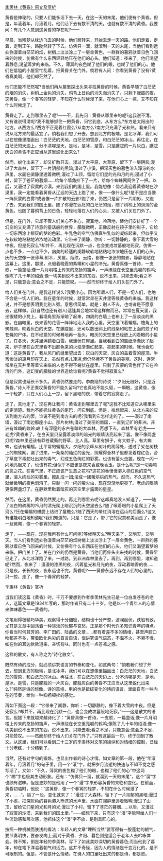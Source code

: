 [季羡林《黄昏》原文及赏析](https://www.vrrw.net/wx/8802.html)

黄昏是神秘的，只要人们能多活下去一天，在这一天的末尾，他们便有个黄昏。但是，年滚着年，月滚着月，他们活下去有数不清的天，也就有数不清的黄昏。我要问：有几个人觉到这黄昏的存在呢?——

早晨，当残梦从枕边飞去的时候，他们醒转来，开始去走一天的路。他们走着，走着，走到正午，路陡然转了下去。仿佛只一溜，就溜到一天的末尾，当他们看到远处弥漫着白茫茫的烟，树梢上淡淡涂上了一层金黄色，一群群的暮鸦驮着日色飞回来的时候，仿佛有什么东西轻轻地压在他们的心头。他们知道：夜来了。他们渴望着静息;渴望着梦的来临。不久，薄冥的夜色糊了他们的眼，也糊了他们的心。他们在低隘的小屋里忙乱着，把黄昏关在门外，倘若有人问：你看到黄昏了没有?黄昏真美啊，他们却茫然了。

他们怎能不茫然呢?当他们再从屋里探出头来寻找黄昏的时候，黄昏早随了白茫茫的烟的消失，树梢上金色的消失，鸦背上日色的消失而消失了。只剩下朦胧的夜，这黄昏，像一个春宵的轻梦，不知在什么时候漫了来，在他们心上一掠，又不知在什么时候走了。

黄昏走了。走到哪里去了呢?——不，我先问：黄昏从哪里来的呢?这我说不清。又有谁说得清呢?我不能够抓住一把黄昏，问它到底。从东方么?东方是太阳出的地方。从西方么?西方不正亮着红霞么?从南方么?南方只充满了光和热，看来只有说从北方来的最适宜了。倘若我们想了开去，想到北方的极端，是北冰洋，我们可以在想像里描画出：白茫茫的天地，白茫茫的雪原，和白茫茫的冰山。再往北，在白茫茫的天边上，分不清哪是天，是地，是冰，是雪，只是朦胧的一片灰白，朦胧灰白的黄昏不正应当从这里蜕化出来么?



然而，蜕化出来了，却又扩散开去。漫过了大平原，大草原，留下了一层阴影;漫过了大森林，留下了一片阴郁的黑暗;漫过了小溪，把深灰色的暮色溶入琤淙的水声里，水面在阒静里透着微明;漫过了山顶，留给它们星的光和月的光;漫过了小村，留下了苍茫的暮烟……给每个墙角扯下了一片，给每个蜘蛛网网住了一把。以后，又漫过了寂寞的沙漠，来到我们的国土里。我能想像：倘若我迎着黄昏站在沙漠里，我一定能看着黄昏从辽远的天边上跑了来，像——像什么呢?是不是应当像一阵灰蒙的白雾?或者像一片扩散的云影?跑了来，仍然只是留下一片阴影，又跑了去，来到我们的国土里，随了弥漫在远处的白茫茫的烟，随了树梢上的淡淡的金黄色，也随了暮鸦背上的日色，轻轻地落在人们的心头，又被人们关在门外了。

但是，在门外，它却不管人们关心不关心，寂寞地，冷落地，替他们安排好了一个幻变的又充满了诗意的童话般的世界，朦胧微明，正像反射在镜子里的影子，它给一切东西涂上银灰的梦的色彩。牛乳色的空气仿佛真牛乳似的凝结起来，但似乎又在软软地粘粘地浓浓地流动里。它带来了阒静，你听：一切静静的，像下着大雪的中夜。但是死寂么?却并不，再比现在沉默一点，也会变成坟墓般地死寂。仿佛一点也不多，一点也不少，幽美的轻适的阒静软软地粘粘地浓浓地压在人们的心头，灰的天空像一张薄幕;树木，房屋，烟纹，云缕，都像一张张的剪影，静静地贴在这幕上。这里，那里，点缀着晚霞的紫曛和小星的冷光。黄昏真像一首诗，一支歌，一篇童话;像一片月明楼上传来的悠扬的笛声，一声缭绕在长空里亮唳的鹤鸣;像陈了几十年的绍酒;像一切美到说不出来的东西，说不出来，只能去看;看之不足，只能意会;意会之不足，只能赞叹。——然而却终于给人们关在门外了。

给人们关在门外，是我这样说么?我要小心，因为所谓人们，不是一切人们，也绝不会是一切人们的。我在童年的时候，就常常呆在天井里等候黄昏的来临。我这样说，并不是想表明我比别人强。意思很简单，就是：别人不去，也或者是不愿意去，这样做。我(自然也还有别人)适逢其会地常常这样做而已。常常在夏天里，我坐很矮的小凳上，看墙角里渐渐暗了起来，四周的白墙上也布上了一层淡淡的黑影。在幽暗里，夜来香的花香一阵阵地沁入我的心里。天空里飞着蝙蝠。檐角上的蜘蛛网，映着灰白的天空，在朦胧里，还可以数出网上的线条和粘在上面的蚊子和苍蝇的尸体。在不经意的时候蓦地再一抬头，暗灰的天空里已经嵌上闪着眼的小星了。在冬天，天井里满铺着白雪。我蜷伏在屋里。当我看到白的窗纸渐渐灰了起来，炉子里在白天里看不出颜色来的火焰渐渐红起来、亮起来的时候。我也会知道：这是黄昏了。我从风门的缝里望出去：灰白的天空，灰白的盖着雪的屋顶。半弯惨淡的凉月印在天上，虽然有点儿凄凉;但仍然掩不了黄昏的美丽。这时，连常常坐在天井里等着它来临的人也不得不蜷伏在屋里。只剩了灰蒙的雪色伴了它在冷清的门外，这幻变的朦胧的世界造给谁看呢?黄昏不觉得寂寞么?

但是寂寞也延长不多久。黄昏仍然要走的。李商隐的诗说：“夕阳无限好，只是近黄昏。”诗人不正慨叹黄昏的不能久留吗?它也真地不能久留，一瞬眼，这黄昏，像一个轻梦，只在人们心上一掠，留下黑暗的夜，带着它的寂寞走了。

走了，真地走了。现在再让我问：黄昏走到哪里去了呢?这我不比知道它从哪里来的更清楚。我也不能抓住黄昏的尾巴，问它到底。但是，推想起来，从北方来的应该到南方去的罢。谁说不是到南方去的呢?我看到它怎样走的了。——漫过了南墙，漫过了南边那座小山，那片树林;漫过了美丽的南国，一直到辽旷的非洲。非洲有耸峭的峻岭;岭上有深邃的永古苍暗的大森林。再想下去，森林里有老虎——老虎?黄昏来了，在白天里只呈露着淡绿的暗光的眼睛该亮起来了罢。像不像两盏灯呢?森林里还该有莽苍葳蕤的野草，比人高。草里有狮子，有大蚊子，有大蜘蛛，也该有蝙蝠，比平常的蝙蝠大。夕阳的余晖从树叶的稀薄处，透过了架在树枝上的蜘蛛网，漏了进来，一条条的灿烂的金光，照耀得全林子里都发着棕红色，合了草底下毒蛇吐出来的毒气，幻成五色绚烂的彩雾。也该有萤火虫罢。现在一闪一闪地亮起来了，也该有花;但似乎不应该是夜来香或晚香玉。是什么呢?是一切毒艳的恶之花。在毒气里，不正应该产生恶之花吗?这花的香慢慢溶入棕红色的空气里，溶入绚烂的彩雾里。搅乱成一团;滚成一团暖烘烘的热气。然而，不久这热气就给微明的夜色消溶了。只剩一闪一闪的萤火虫，现在渐渐地更亮了。老虎的眼睛更像两盏灯了。在静默里瞅着暗灰的天空里才露面的星星。

然而，在这里，黄昏仍然要走的。再走到哪里去呢?这却真地没人知道了。——随了淡白的疏稀的冷月的清光爬上暗沉沉的天空里去么?随了瞅着眼的小星爬上了天河么?压在蝙蝠的翅膀上钻进了屋檐么?随了西天的晕红消溶在远山的后面么?这又有谁能明白地知道呢?我们知道的，只是：它走了，带了它的寂寞和美丽走了，像一丝微飔，像一个春宵的轻梦。

走了，——现在，现在我再有什么可问呢?等候明天么?明天来了，又明天，又明天。当人们看到远处弥漫着白茫茫的烟树梢上淡淡涂上了一层金黄色，一群群的暮鸦驮着日色飞回来的时候，又仿佛有什么东西压在他们的心头，他们又渴望着梦的来临。把门关上了。关在门外的仍然是黄昏，当他们再伸头出来找的时候，黄昏早已走了。从北冰洋跑了来，一过路，到非洲森林里去了。再到，再到哪里，谁知道呢?然而，夜来了：漫漫的漆黑的夜，闪着星光和月光的夜，浮动着暗香的夜……只是夜，长长的夜，夜永远也不完，黄昏呢?——黄昏永远不存在人们的心里的。只一掠，走了，像一个春宵的轻梦。

季羡林《黄昏》赏析

当我们读这篇《黄昏》时，千万不要想到作者季羡林先生已是一位白发苍苍的老人，这篇文章是1934年写的，那时作者只有二十三岁。他是以一个青年人的心情来体味暮色——黄昏的。

文笔用得极精巧华美，观察得十分细密，结构也十分严整，波澜起伏，跌宕有致，尤其是文章中回荡着一种淡淡的忧郁与哀愁，正是那个时代许多知识青年的特点。你看当时何其芳的、李广田的、陆蠡的文章……都有着差不多的情绪，甚至声腔口吻都差不多，带着欧化色彩的自言自语，很讲究语气语态，不温不火，不紧不慢，如在你的耳边款款道来，亲切有味，同时也有一点苍凉之感。

这样的散文，有人称之为“诗化散文”。

既然有诗的成分，就必须讲究语言的节奏和变化。如这两句：“倘若我们想了开去，想到北方的极端，是北冰洋，我们可以在想像里描画出：白茫茫的天地，白茫茫的雪原，和白茫茫的冰山。再往北，在白茫茫的天边上，分不清哪是天，是地，是冰，是雪，只是朦胧的一片灰白，朦胧灰白的黄昏不正应当从这里蜕化出来么?”纯然是诗的想像、诗的意境，用的也是错综变化的诗的语言，里面自有一种内在的节奏，给你一种抑扬顿挫的感觉。

再如下面这一段：“它带来了阒静，你听：一切静静的，像下着大雪的中夜。但是死寂么?却并不，再比现在沉默一点，也会变成坟墓般地死寂。”——这是散文的语言。但接下来就越来越诗化了：“黄昏真像一首诗，一支歌，一篇童话;像一片月明楼上传来的悠扬的笛声，一声缭绕在长空里亮唳的鹤鸣;像陈了几十年的绍酒;像一切美到说不出来的东西，说不出来，只能去看;看之不足，只能意会;意会之不足，只能赞叹。——然而却终于给人们关在门外了。”只有这最后一句，终于回到了散文。从这里，我们可以看到二十三岁的季羡林对文笔的操纵和对情绪的控制，已经十分老练，十分精到了。

当然，还有对字句的锻炼，也显出作者的诗心才情。如文章的第一段，他在“年滚着年，月滚着月”的句子里，用一个“滚”字，就把岁月流逝的快速与不知不觉之感写活了。又如：“不久，薄冥的夜色糊了他们的眼，也糊了他们的心”中这两个“糊”字也极其生动形象。还有：“仿佛只一溜，就溜到一天的末尾”，这个“溜”字也颇有滋味。但是更妙的是他用了一个“漫”字来形容黄昏的来临和变化。在前面，黄昏初临时，他说：“这黄昏，像一个春宵的轻梦，不知在什么时候漫了来，……”。隔了一段，变化就来了：“漫过了大森林，留下了一片阴郁的黑暗;漫过了小溪，把深灰色的暮色溶入琤淙的水声里，水面在阒静里透着微明;漫过了山顶，留给它们星的光和月的光;漫过了小村，留下了苍茫的暮烟……以后，又漫过了寂寞的沙漠，来到我们的国土里。”——细想下来，只有这个“漫”字能带给人们一种流动感和层次感，他抓住这个“漫”字不放，是别具匠心的。

按照一种机械而肤浅的看法：年轻人的文章“理所当然”要写得有一股蓬勃的朝气，要节奏明快，要奋发向上;而对于黄昏、夕阳、暮色则是适合于老年人去吟咏体会。殊不知，倒是年轻的季羡林，写下了如此美妙深切的黄昏暮色;而当他到了暮年，却在笔下洋溢着朝气和活力。这并不奇怪，因为人的情绪是千变万化的，是不可限制的。但是，不管是什么情绪，在诗人的口里吐出来的都是诗，都是歌。

